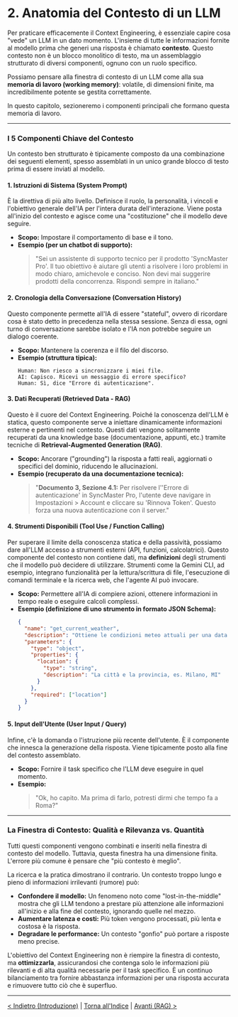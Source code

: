 # 2. Anatomia del Contesto di un LLM

Per praticare efficacemente il Context Engineering, è essenziale capire cosa "vede" un LLM in un dato momento. L'insieme di tutte le informazioni fornite al modello prima che generi una risposta è chiamato **contesto**. Questo contesto non è un blocco monolitico di testo, ma un assemblaggio strutturato di diversi componenti, ognuno con un ruolo specifico.

Possiamo pensare alla finestra di contesto di un LLM come alla sua **memoria di lavoro (working memory)**: volatile, di dimensioni finite, ma incredibilmente potente se gestita correttamente.

In questo capitolo, sezioneremo i componenti principali che formano questa memoria di lavoro.

---

### I 5 Componenti Chiave del Contesto

Un contesto ben strutturato è tipicamente composto da una combinazione dei seguenti elementi, spesso assemblati in un unico grande blocco di testo prima di essere inviati al modello.

#### 1. Istruzioni di Sistema (System Prompt)

È la direttiva di più alto livello. Definisce il ruolo, la personalità, i vincoli e l'obiettivo generale dell'IA per l'intera durata dell'interazione. Viene posta all'inizio del contesto e agisce come una "costituzione" che il modello deve seguire.

- **Scopo:** Impostare il comportamento di base e il tono.
- **Esempio (per un chatbot di supporto):**
  > "Sei un assistente di supporto tecnico per il prodotto 'SyncMaster Pro'. Il tuo obiettivo è aiutare gli utenti a risolvere i loro problemi in modo chiaro, amichevole e conciso. Non devi mai suggerire prodotti della concorrenza. Rispondi sempre in italiano."

#### 2. Cronologia della Conversazione (Conversation History)

Questo componente permette all'IA di essere "stateful", ovvero di ricordare cosa è stato detto in precedenza nella stessa sessione. Senza di essa, ogni turno di conversazione sarebbe isolato e l'IA non potrebbe seguire un dialogo coerente.

- **Scopo:** Mantenere la coerenza e il filo del discorso.
- **Esempio (struttura tipica):**
  ```
  Human: Non riesco a sincronizzare i miei file.
  AI: Capisco. Ricevi un messaggio di errore specifico?
  Human: Sì, dice "Errore di autenticazione".
  ```

#### 3. Dati Recuperati (Retrieved Data - RAG)

Questo è il cuore del Context Engineering. Poiché la conoscenza dell'LLM è statica, questo componente serve a iniettare dinamicamente informazioni esterne e pertinenti nel contesto. Questi dati vengono solitamente recuperati da una knowledge base (documentazione, appunti, etc.) tramite tecniche di **Retrieval-Augmented Generation (RAG)**.

- **Scopo:** Ancorare ("grounding") la risposta a fatti reali, aggiornati o specifici del dominio, riducendo le allucinazioni.
- **Esempio (recuperato da una documentazione tecnica):**
  > "**Documento 3, Sezione 4.1:** Per risolvere l''Errore di autenticazione' in SyncMaster Pro, l'utente deve navigare in Impostazioni > Account e cliccare su 'Rinnova Token'. Questo forza una nuova autenticazione con il server."

#### 4. Strumenti Disponibili (Tool Use / Function Calling)

Per superare il limite della conoscenza statica e della passività, possiamo dare all'LLM accesso a strumenti esterni (API, funzioni, calcolatrici). Questo componente del contesto non contiene dati, ma **definizioni** degli strumenti che il modello può decidere di utilizzare. Strumenti come la Gemini CLI, ad esempio, integrano funzionalità per la lettura/scrittura di file, l'esecuzione di comandi terminale e la ricerca web, che l'agente AI può invocare.

- **Scopo:** Permettere all'IA di compiere azioni, ottenere informazioni in tempo reale o eseguire calcoli complessi.
- **Esempio (definizione di uno strumento in formato JSON Schema):**
  ```json
  {
    "name": "get_current_weather",
    "description": "Ottiene le condizioni meteo attuali per una data località",
    "parameters": {
      "type": "object",
      "properties": {
        "location": {
          "type": "string",
          "description": "La città e la provincia, es. Milano, MI"
        }
      },
      "required": ["location"]
    }
  }
  ```

#### 5. Input dell'Utente (User Input / Query)

Infine, c'è la domanda o l'istruzione più recente dell'utente. È il componente che innesca la generazione della risposta. Viene tipicamente posto alla fine del contesto assemblato.

- **Scopo:** Fornire il task specifico che l'LLM deve eseguire in quel momento.
- **Esempio:**
  > "Ok, ho capito. Ma prima di farlo, potresti dirmi che tempo fa a Roma?"

---

### La Finestra di Contesto: Qualità e Rilevanza vs. Quantità

Tutti questi componenti vengono combinati e inseriti nella finestra di contesto del modello. Tuttavia, questa finestra ha una dimensione finita. L'errore più comune è pensare che "più contesto è meglio".

La ricerca e la pratica dimostrano il contrario. Un contesto troppo lungo e pieno di informazioni irrilevanti (rumore) può:

- **Confondere il modello:** Un fenomeno noto come "lost-in-the-middle" mostra che gli LLM tendono a prestare più attenzione alle informazioni all'inizio e alla fine del contesto, ignorando quelle nel mezzo.
- **Aumentare latenza e costi:** Più token vengono processati, più lenta e costosa è la risposta.
- **Degradare le performance:** Un contesto "gonfio" può portare a risposte meno precise.

L'obiettivo del Context Engineering non è riempire la finestra di contesto, ma **ottimizzarla**, assicurandosi che contenga solo le informazioni più rilevanti e di alta qualità necessarie per il task specifico. È un continuo bilanciamento tra fornire abbastanza informazioni per una risposta accurata e rimuovere tutto ciò che è superfluo.

---

[< Indietro (Introduzione)](./01-introduzione-al-context-engineering.md) | [Torna all'Indice](./index.md) | [Avanti (RAG) >](./03-retrieval-augmented-generation-rag.md)
